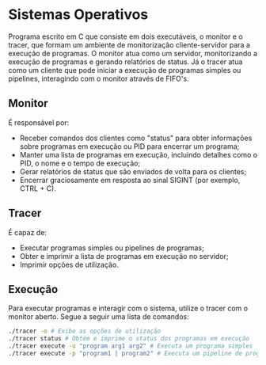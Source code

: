 # Sistemas Operativos
Programa escrito em C que consiste em dois executáveis, o monitor e o tracer, que formam um ambiente de monitorização cliente-servidor para a execução de programas. O monitor atua como um servidor, monitorizando a execução de programas e gerando relatórios de status. Já o tracer atua como um cliente que pode iniciar a execução de programas simples ou pipelines, interagindo com o monitor através de FIFO's.

## Monitor
É responsável por:
- Receber comandos dos clientes como "status" para obter informações sobre programas em execução ou PID para encerrar um programa;
- Manter uma lista de programas em execução, incluindo detalhes como o PID, o nome e o tempo de execução;
- Gerar relatórios de status que são enviados de volta para os clientes;
- Encerrar graciosamente em resposta ao sinal SIGINT (por exemplo, CTRL + C).

## Tracer
É capaz de:
- Executar programas simples ou pipelines de programas;
- Obter e imprimir a lista de programas em execução no servidor;
- Imprimir opções de utilização.

## Execução
Para executar programas e interagir com o sistema, utilize o tracer com o monitor aberto. Segue a seguir uma lista de comandos:

```bash
./tracer -o # Exibe as opções de utilização
./tracer status # Obtém e imprime o status dos programas em execução
./tracer execute -u "program arg1 arg2" # Executa um programa simples
./tracer execute -p "program1 | program2" # Executa um pipeline de programas
```
